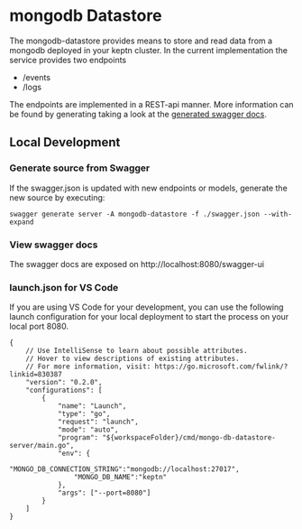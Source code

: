 # mongodb Datastore

The mongodb-datastore provides means to store and read data from a mongodb deployed in your keptn cluster.
In the current implementation the service provides two endpoints
- /events
- /logs

The endpoints are implemented in a REST-api manner. More information can be found by generating taking a look at the [generated swagger docs](#view-swagger-docs).


## Local Development

### Generate source from Swagger

If the swagger.json is updated with new endpoints or models, generate the new source by executing:
```
swagger generate server -A mongodb-datastore -f ./swagger.json --with-expand
```

### View swagger docs

The swagger docs are exposed on http://localhost:8080/swagger-ui 


### launch.json for VS Code

If you are using VS Code for your development, you can use the following launch configuration for your local deployment to start the process on your local port 8080.
```
{
    // Use IntelliSense to learn about possible attributes.
    // Hover to view descriptions of existing attributes.
    // For more information, visit: https://go.microsoft.com/fwlink/?linkid=830387
    "version": "0.2.0",
    "configurations": [
        {
            "name": "Launch",
            "type": "go",
            "request": "launch",
            "mode": "auto",
            "program": "${workspaceFolder}/cmd/mongo-db-datastore-server/main.go",
            "env": {
                "MONGO_DB_CONNECTION_STRING":"mongodb://localhost:27017",
                "MONGO_DB_NAME":"keptn"
            },
            "args": ["--port=8080"]
        }
    ]
}
```